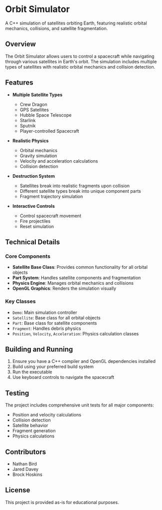 # Orbit Simulator

A C++ simulation of satellites orbiting Earth, featuring realistic orbital mechanics, collisions, and satellite fragmentation.

## Overview

The Orbit Simulator allows users to control a spacecraft while navigating through various satellites in Earth's orbit. The simulation includes multiple types of satellites with realistic orbital mechanics and collision detection.

## Features

- **Multiple Satellite Types**
  - Crew Dragon
  - GPS Satellites
  - Hubble Space Telescope
  - Starlink
  - Sputnik
  - Player-controlled Spacecraft

- **Realistic Physics**
  - Orbital mechanics
  - Gravity simulation
  - Velocity and acceleration calculations
  - Collision detection

- **Destruction System**
  - Satellites break into realistic fragments upon collision
  - Different satellite types break into unique component parts
  - Fragment trajectory simulation

- **Interactive Controls**
  - Control spacecraft movement
  - Fire projectiles
  - Reset simulation

## Technical Details

### Core Components

- **Satellite Base Class**: Provides common functionality for all orbital objects
- **Part System**: Handles satellite components and fragmentation
- **Physics Engine**: Manages orbital mechanics and collisions
- **OpenGL Graphics**: Renders the simulation visually

### Key Classes

- `Demo`: Main simulation controller
- `Satellite`: Base class for all orbital objects
- `Part`: Base class for satellite components
- `Fragment`: Handles debris physics
- `Position`, `Velocity`, `Acceleration`: Physics calculation classes

## Building and Running

1. Ensure you have a C++ compiler and OpenGL dependencies installed
2. Build using your preferred build system
3. Run the executable
4. Use keyboard controls to navigate the spacecraft

## Testing

The project includes comprehensive unit tests for all major components:
- Position and velocity calculations
- Collision detection
- Satellite behavior
- Fragment generation
- Physics calculations

## Contributors

- Nathan Bird
- Jared Davey
- Brock Hoskins

## License

This project is provided as-is for educational purposes.